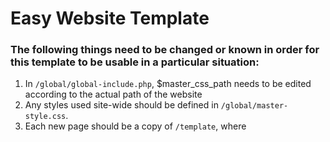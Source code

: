# Easy Website Template

### The following things need to be changed or known in order for this template to be usable in a particular situation:

1. In `/global/global-include.php`, $master_css_path needs to be edited according to the actual path of the website
2. Any styles used site-wide should be defined in `/global/master-style.css`.
3. Each new page should be a copy of `/template`, where <title> should be changed to fit the page, and `page.css` defines page-specific styles.
4. See instructions in `.htaccess` for configuring the homepage URL.
5. `/global/header.php` & `/global/footer.php` are for site-wide headers and footers. Site content should go in `.body-wrapper`.
6. In `/template/index.php` as well as in any new pages that are created by duplicating `/template`, the relative path to `/global/global-include.php` needs to be adjusted to be the proper relative path based on the level of the folder. Currently, it's configured for surface level folders. Alternatively, for more complex websites, you can utilize `SITEROOT` from `global/common-include` for absolute URLs.
7. In `/global/master-style.css`, `.body-wrapper` needs to be edited for footer height (see the stylesheet for more instructions).
